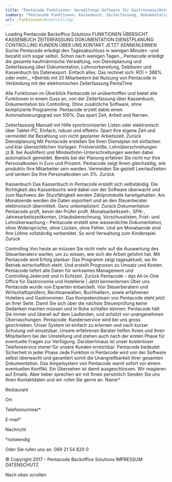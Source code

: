 ```yaml
---
title: "Pentacode Funktionen: Verwaltungs-Software für Gastronomie/Hotellerie"
summary: "Pentacode Funktionen: Kassenbuch, Zeiterfassung, Dokumentation, Controlling, Dienstplanung - umfassende Verwaltungssoftware für Gastronomie und Hotellerie"
url: /funktionen/#controlling/
---
```


Loading
Pentacode Backoffice Solutions
FUNKTIONEN
ÜBERSICHT
KASSENBUCH
ZEITERFASSUNG
DOKUMENTATION
DIENSTPLANUNG
CONTROLLING
KUNDEN
ÜBER UNS
KONTAKT
JETZT KENNENLERNEN
Suche
Pentacode erledigt den Tagesabschluss in wenigen Minuten
-und bezahlt sich sogar selbst. Schon nach wenigen Tagen._
Pentacode erledigt die gesamte kaufmännische Verwaltung, von Dienstplanung und Zeiterfassung über Dokumentation, Lohnvorbereitung, Debitoren und Kassenbuch bis Datenexport. Einfach alles.
Das rechnet sich: ROI = 388% oder mehr._
\*Betrieb mit 20 Mitarbeitern bei Nutzung von Pentacode in Verbindung mit der elektronischen Zeiterfassung PentaTime

Alle Funktionen im Überblick
Pentacode ist unübertroffen und bietet alle Funktionen in einem Guss an, von der Zeiterfassung über Kassenbuch, Dokumentation bis Controlling. Ohne zusätzliche Software, ohne komplizierte Programme. Pentacode erzielt dabei einen Automatisierungsgrad von 100%. Das spart Zeit, Arbeit und Nerven.

Zeiterfassung
Manuell mit Hilfe synchronisierter Listen oder elektronisch über Tablet-PC, Einfach, robust und effektiv. Spart Ihre eigene Zeit und vermeidet die Bezahlung von nicht geplanter Arbeitszeit.
Zurück
Dienstplanung
Mit Pentacode erstellen Sie Ihren Dienstplan mit einfachen und klar übersichtlichen Vorlagen.
Fristverstöße, Lohnüberschreitungen (z.B. bei Aushilfen) und Mindestlohn-Unterschreitungen werden dabei automatisch gemeldet.
Bereits bei der Planung erfahren Sie nicht nur Ihre Personalkosten in Euro und Prozent. Pentacode zeigt Ihnen gleichzeitig, wie produktiv Ihre Mitarbeiter sein werden. Vermeiden Sie gezielt Leerlaufzeiten und senken Sie Ihre Personalkosten um 3%.
Zurück

Kassenbuch
Das Kassenbuch in Pentacode erstellt sich selbständig. Die Richtigkeit des Kassenbuchs wird dabei von der Software überwacht und zum Nachweis der Sturzfähigkeit werden Zählprotokolle bereitgehalten.
Am Monatsende werden die Daten exportiert und an den Steuerberater elektronisch übermittelt. Ganz unkompliziert.
Zurück
Dokumentation
Pentacode prüft, bevor der Prüfer prüft.
Monatsarbeitszeit-, SFN-, Jahresarbeitszeitkonten, Urlaubsberechnung, Vorschusslisten, Frist- und Lohnüberwachung – Pentacode erstellt eine wasserdichte Dokumentation, ohne Widersprüche, ohne Lücken, ohne Fehler. Und am Monatsende sind Ihre Löhne vollständig vorbereitet. So wird Verwaltung zum Kinderspiel.
Zurück

Controlling
Von heute an müssen Sie nicht mehr auf die Auswertung des Steuerberaters warten, um zu wissen, wie sich die Arbeit gelohnt hat. Mit Pentacode wird Erfolg planbar:
Das Programm zeigt tagesaktuell, wo Ihr Betrieb wirtschaftlich steht. Und erstellt Prognosen zu Umsatz und Kosten.
Pentacode liefert alle Daten für wirksames Management und Controlling.Jederzeit und in Echtzeit.
Zurück
Pentacode – das All-in-One Office für Gastronomie und Hotellerie | Jetzt kennenlernen
Über uns
Pentacode wurde von Experten entwickelt. Von Steuerberatern und Wirtschaftsprüfern, Rechtsanwälten, Buchhaltern, sowie erfahrenen Hoteliers und Gastronomen. Das Kompetenzteam von Pentacode steht jetzt an Ihrer Seite.
Damit Sie sich über die nächste Steuerprüfung keine Gedanken machen müssen und in Ruhe schlafen können: Pentacode hält Sie immer und überall auf dem Laufenden, und schützt vor unangenehmen Überraschungen.
Pentacode: Kundenservice wird bei uns gross geschrieben.
Unser System ist einfach zu erlernen und nach kurzer Schulung voll einsetzbar. Unsere erfahrenen Berater helfen Ihnen und Ihren Mitarbeitern bei der Umstellung und stehen auch nach der ersten Phase für eventuelle Fragen zur Verfügung. Darüberhinaus ist unser kostenloser Telefonservice immer für unsere Kunden erreichbar.
Pentacode bedeutet Sicherheit in jeder Phase
Jede Funktion in Pentacode wird von der Software selbst überwacht und garantiert somit die Unangreifbarkeit Ihrer gesamten Dokumentation. Das Ampelsystem von Pentacode warnt sofort vor einem eventuellen Konflikt. Ein Übersehen ist damit ausgeschlossen.
Wir reagieren auf Emails. Aber lieber sprechen wir mit Ihnen persönlich
Senden Sie uns Ihren Kontaktdaten und wir rufen Sie gerne an.
Name\*

Restaurant

Ort

Telefonnummer\*

E-mail\*

Nachricht

\*notwendig

Oder Sie rufen uns an. 089 21 54 820 0

© Copyright 2017 - Pentacode Backoffice Solutions IMPRESSUM DATENSCHUTZ

Nach oben scrollen
